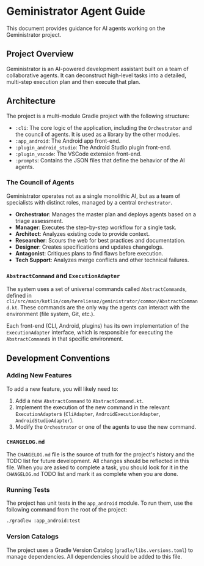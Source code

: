 # Geministrator Agent Guide

This document provides guidance for AI agents working on the Geministrator project.

## Project Overview

Geministrator is an AI-powered development assistant built on a team of collaborative agents. It can deconstruct high-level tasks into a detailed, multi-step execution plan and then execute that plan.

## Architecture

The project is a multi-module Gradle project with the following structure:

-   `:cli`: The core logic of the application, including the `Orchestrator` and the council of agents. It is used as a library by the other modules.
-   `:app_android`: The Android app front-end.
-   `:plugin_android_studio`: The Android Studio plugin front-end.
-   `:plugin_vscode`: The VSCode extension front-end.
-   `:prompts`: Contains the JSON files that define the behavior of the AI agents.

### The Council of Agents

Geministrator operates not as a single monolithic AI, but as a team of specialists with distinct roles, managed by a central `Orchestrator`.

-   **Orchestrator**: Manages the master plan and deploys agents based on a triage assessment.
-   **Manager**: Executes the step-by-step workflow for a single task.
-   **Architect**: Analyzes existing code to provide context.
-   **Researcher**: Scours the web for best practices and documentation.
-   **Designer**: Creates specifications and updates changelogs.
-   **Antagonist**: Critiques plans to find flaws before execution.
-   **Tech Support**: Analyzes merge conflicts and other technical failures.

### `AbstractCommand` and `ExecutionAdapter`

The system uses a set of universal commands called `AbstractCommand`s, defined in `cli/src/main/kotlin/com/hereliesaz/geministrator/common/AbstractCommand.kt`. These commands are the only way the agents can interact with the environment (file system, Git, etc.).

Each front-end (CLI, Android, plugins) has its own implementation of the `ExecutionAdapter` interface, which is responsible for executing the `AbstractCommand`s in that specific environment.

## Development Conventions

### Adding New Features

To add a new feature, you will likely need to:

1.  Add a new `AbstractCommand` to `AbstractCommand.kt`.
2.  Implement the execution of the new command in the relevant `ExecutionAdapter`s (`CliAdapter`, `AndroidExecutionAdapter`, `AndroidStudioAdapter`).
3.  Modify the `Orchestrator` or one of the agents to use the new command.

### `CHANGELOG.md`

The `CHANGELOG.md` file is the source of truth for the project's history and the TODO list for future development. All changes should be reflected in this file. When you are asked to complete a task, you should look for it in the `CHANGELOG.md` TODO list and mark it as complete when you are done.

### Running Tests

The project has unit tests in the `app_android` module. To run them, use the following command from the root of the project:

```bash
./gradlew :app_android:test
```

### Version Catalogs

The project uses a Gradle Version Catalog (`gradle/libs.versions.toml`) to manage dependencies. All dependencies should be added to this file.

